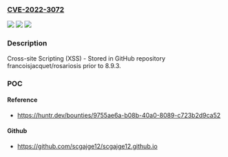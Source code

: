 ### [CVE-2022-3072](https://cve.mitre.org/cgi-bin/cvename.cgi?name=CVE-2022-3072)
![](https://img.shields.io/static/v1?label=Product&message=francoisjacquet%2Frosariosis&color=blue)
![](https://img.shields.io/static/v1?label=Version&message=%3C%208.9.3%20&color=brighgreen)
![](https://img.shields.io/static/v1?label=Vulnerability&message=CWE-79%20Improper%20Neutralization%20of%20Input%20During%20Web%20Page%20Generation%20('Cross-site%20Scripting')&color=brighgreen)

### Description

Cross-site Scripting (XSS) - Stored in GitHub repository francoisjacquet/rosariosis prior to 8.9.3.

### POC

#### Reference
- https://huntr.dev/bounties/9755ae6a-b08b-40a0-8089-c723b2d9ca52

#### Github
- https://github.com/scgajge12/scgajge12.github.io

